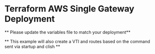 # Terraform AWS Single Gateway Deployment
** Please update the variables file to match your deployment**

** This example will also create a VTI and routes based on the command sent via startup and clish **

